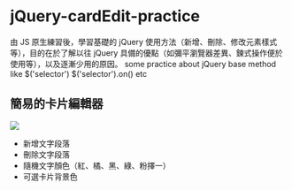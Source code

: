 # jQuery-cardEdit-practice
由 JS 原生練習後，學習基礎的 jQuery 使用方法（新增、刪除、修改元素樣式等），目的在於了解以往 jQuery 具備的優點（如彌平瀏覽器差異、鍊式操作便於使用等），以及逐漸少用的原因。
some practice about jQuery base method like $('selector') $('selector').on() etc

## 簡易的卡片編輯器

![](https://i.imgur.com/yboy68F.png)

* 新增文字段落
* 刪除文字段落
* 隨機文字顏色（紅、橘、黑、綠、粉擇一）
* 可選卡片背景色
